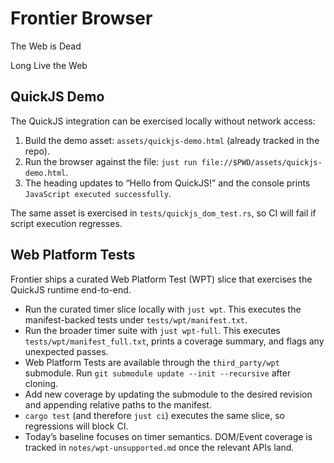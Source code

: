 # Frontier Browser

The Web is Dead

Long Live the Web

## QuickJS Demo

The QuickJS integration can be exercised locally without network access:

1. Build the demo asset: `assets/quickjs-demo.html` (already tracked in the repo).
2. Run the browser against the file: `just run file://$PWD/assets/quickjs-demo.html`.
3. The heading updates to “Hello from QuickJS!” and the console prints `JavaScript executed successfully`.

The same asset is exercised in `tests/quickjs_dom_test.rs`, so CI will fail if script execution regresses.

## Web Platform Tests

Frontier ships a curated Web Platform Test (WPT) slice that exercises the QuickJS runtime end-to-end.

- Run the curated timer slice locally with `just wpt`. This executes the manifest-backed tests under `tests/wpt/manifest.txt`.
- Run the broader timer suite with `just wpt-full`. This executes `tests/wpt/manifest_full.txt`, prints a coverage summary, and flags any unexpected passes.
- Web Platform Tests are available through the `third_party/wpt` submodule. Run `git submodule update --init --recursive` after cloning.
- Add new coverage by updating the submodule to the desired revision and appending relative paths to the manifest.
- `cargo test` (and therefore `just ci`) executes the same slice, so regressions will block CI.
- Today’s baseline focuses on timer semantics. DOM/Event coverage is tracked in `notes/wpt-unsupported.md` once the relevant APIs land.
